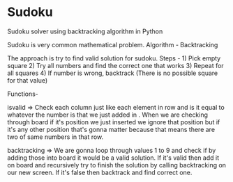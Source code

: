 # Sudoku
 Sudoku solver using backtracking algorithm in Python

Sudoku is very common mathematical problem.
Algorithm - Backtracking

The approach is try to find valid solution for sudoku.
Steps - 1) Pick empty square
        2) Try all numbers and find the correct one that works
        3) Repeat for all squares
        4) If number is wrong, backtrack (There is no possible square for that value)

Functions-

isvalid => Check each column just like each element in row and is it equal to whatever the number is that we just added
            in . When we are checking through board if it's position we just inserted we ignore that position but if it's
            any other position that's gonna matter because that means there are two of same numbers in that row.

backtracking => We are gonna loop through values 1 to 9 and check if by adding those into board it would be a valid solution.
                If it's valid then add it on board and recursively try to finish the solution by calling backtracking on
                our new screen. If it's false then backtrack and find correct one.
